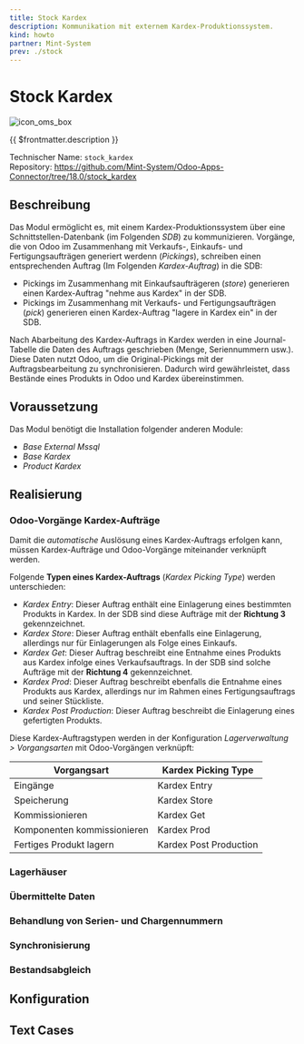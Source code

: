 ```yaml
---
title: Stock Kardex
description: Kommunikation mit externem Kardex-Produktionssystem.
kind: howto
partner: Mint-System
prev: ./stock
---
```


# Stock Kardex

![icon_oms_box](../attachments/icons_odoo_mint_system.png)

{{ $frontmatter.description }}

Technischer Name: `stock_kardex`\
Repository: <https://github.com/Mint-System/Odoo-Apps-Connector/tree/18.0/stock_kardex>

## Beschreibung

Das Modul ermöglicht es, mit einem Kardex-Produktionssystem über eine Schnittstellen-Datenbank (im Folgenden _SDB_) zu kommunizieren. Vorgänge, die von Odoo im Zusammenhang mit Verkaufs-, Einkaufs- und Fertigungsaufträgen generiert werdenn (_Pickings_), schreiben einen entsprechenden Auftrag (Im Folgenden _Kardex-Auftrag_) in die SDB:

- Pickings im Zusammenhang mit Einkaufsaufträgeren (_store_) generieren einen Kardex-Auftrag "nehme aus Kardex" in der SDB.
- Pickings im Zusammenhang mit Verkaufs- und Fertigungsaufträgen (_pick_) generieren einen Kardex-Auftrag "lagere in Kardex ein" in der SDB.

Nach Abarbeitung des Kardex-Auftrags in Kardex werden in eine Journal-Tabelle die Daten des Auftrags geschrieben (Menge, Seriennummern usw.). Diese Daten nutzt Odoo, um die Original-Pickings mit der Auftragsbearbeitung zu synchronisieren. Dadurch wird gewährleistet, dass Bestände eines Produkts in Odoo und Kardex übereinstimmen.

## Voraussetzung

Das Modul benötigt die Installation folgender anderen Module:

- _Base External Mssql_
- _Base Kardex_
- _Product Kardex_

## Realisierung

### Odoo-Vorgänge Kardex-Aufträge

Damit die _automatische_ Auslösung eines Kardex-Auftrags erfolgen kann, müssen Kardex-Aufträge und Odoo-Vorgänge miteinander verknüpft werden.

Folgende **Typen eines Kardex-Auftrags** (_Kardex Picking Type_) werden unterschieden:

- _Kardex Entry_: Dieser Auftrag enthält eine Einlagerung eines bestimmten Produkts in Kardex. In der SDB sind diese Aufträge mit der **Richtung 3** gekennzeichnet.
- _Kardex Store_: Dieser Auftrag enthält ebenfalls eine Einlagerung, allerdings nur für Einlagerungen als Folge eines Einkaufs.
- _Kardex Get_: Dieser Auftrag beschreibt eine Entnahme eines Produkts aus Kardex infolge eines Verkaufsauftrags. In der SDB sind solche Aufträge mit der **Richtung 4** gekennzeichnet.
- _Kardex Prod_: Dieser Auftrag beschreibt ebenfalls die Entnahme eines Produkts aus Kardex, allerdings nur im Rahmen eines Fertigungsauftrags und seiner Stückliste.
- _Kardex Post Production_: Dieser Auftrag beschreibt die Einlagerung eines gefertigten Produkts.

Diese Kardex-Auftragstypen werden in der Konfiguration _Lagerverwaltung > Vorgangsarten_ mit Odoo-Vorgängen verknüpft:

| **Vorgangsart**             | **Kardex Picking Type** |
| --------------------------- | ----------------------- |
| Eingänge                    | Kardex Entry            |
| Speicherung                 | Kardex Store            |
| Kommissionieren             | Kardex Get              |
| Komponenten kommissionieren | Kardex Prod             |
| Fertiges Produkt lagern     | Kardex Post Production  |

### Lagerhäuser

### Übermittelte Daten

### Behandlung von Serien- und Chargennummern

### Synchronisierung

### Bestandsabgleich

## Konfiguration

## Text Cases
